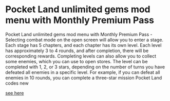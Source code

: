 # Pocket Land unlimited gems mod menu with Monthly Premium Pass

Pocket Land unlimited gems mod menu with Monthly Premium Pass - Selecting combat mode on the open screen will allow you to enter a stage. Each stage has 5 chapters, and each chapter has its own level. Each level has approximately 3 to 4 rounds, and after completion, there will be corresponding rewards. Completing levels can also allow you to collect some enemies, which you can use to open stores. The level can be completed with 1, 2, or 3 stars, depending on the number of turns you have defeated all enemies in a specific level. For example, if you can defeat all enemies in 10 rounds, you can complete a three-star mission Pocket Land codes new

[see here](https://www.start.gg/user/7dccc518)
